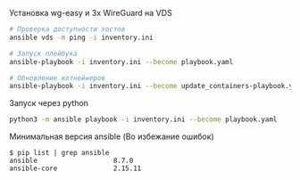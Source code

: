 Установка wg-easy и 3x WireGuard на VDS

```bash
# Проверка доступности хостов
ansible vds -m ping -i inventory.ini

# Запуск плейбука
ansible-playbook -i inventory.ini --become playbook.yaml

# Обновление котнейнеров
ansible-playbook -i inventory.ini --become update_containers-playbook.yaml
```

Запуск через python
```bash
python3 -m ansible playbook -i inventory.ini --become playbook.yaml
```

Минимальная версия ansible (Во избежание ошибок)
```plantuml
$ pip list | grep ansible
ansible                   8.7.0
ansible-core              2.15.11
```